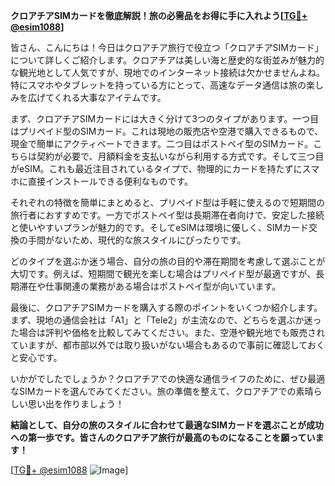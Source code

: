 **クロアチアSIMカードを徹底解説！旅の必需品をお得に手に入れよう[[TG💪+ @esim1088](https://t.me/s/esim1088)]**

皆さん、こんにちは！今日はクロアチア旅行で役立つ「クロアチアSIMカード」について詳しくご紹介します。クロアチアは美しい海と歴史的な街並みが魅力的な観光地として人気ですが、現地でのインターネット接続は欠かせませんよね。特にスマホやタブレットを持っている方にとって、高速なデータ通信は旅の楽しみを広げてくれる大事なアイテムです。

まず、クロアチアSIMカードには大きく分けて3つのタイプがあります。一つ目はプリペイド型のSIMカード。これは現地の販売店や空港で購入できるもので、現金で簡単にアクティベートできます。二つ目はポストペイ型のSIMカード。こちらは契約が必要で、月額料金を支払いながら利用する方式です。そして三つ目がeSIM。これも最近注目されているタイプで、物理的にカードを持たずにスマホに直接インストールできる便利なものです。

それぞれの特徴を簡単にまとめると、プリペイド型は手軽に使えるので短期間の旅行者におすすめです。一方でポストペイ型は長期滞在者向けで、安定した接続と使いやすいプランが魅力的です。そしてeSIMは環境に優しく、SIMカード交換の手間がないため、現代的な旅スタイルにぴったりです。

どのタイプを選ぶか迷う場合、自分の旅の目的や滞在期間を考慮して選ぶことが大切です。例えば、短期間で観光を楽しむ場合はプリペイド型が最適ですが、長期滞在や仕事関連の業務がある場合はポストペイ型が向いています。

最後に、クロアチアSIMカードを購入する際のポイントをいくつか紹介します。まず、現地の通信会社は「A1」と「Tele2」が主流なので、どちらを選ぶか迷った場合は評判や価格を比較してみてください。また、空港や観光地でも販売されていますが、都市部以外では取り扱いがない場合もあるので事前に確認しておくと安心です。

いかがでしたでしょうか？クロアチアでの快適な通信ライフのために、ぜひ最適なSIMカードを選んでみてください。旅の準備を整えて、クロアチアでの素晴らしい思い出を作りましょう！

**結論として、自分の旅のスタイルに合わせて最適なSIMカードを選ぶことが成功への第一歩です。皆さんのクロアチア旅行が最高のものになることを願っています！**

[[TG💪+ @esim1088](https://t.me/s/esim1088) ![Image](https://i.postimg.cc/Y0z9fWf4/image.png)]
